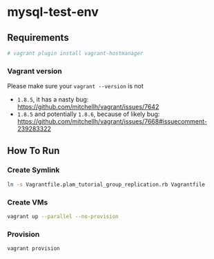 # mysql-test-env


## Requirements

```bash
# vagrant plugin install vagrant-hostmanager
```

### Vagrant version

Please make sure your `vagrant --version` is not

- `1.8.5`, it has a nasty bug: https://github.com/mitchellh/vagrant/issues/7642
- `1.8.5` and potentially `1.8.6`, because of likely bug: https://github.com/mitchellh/vagrant/issues/7668#issuecomment-239283322


## How To Run

### Create Symlink

```bash
ln -s Vagrantfile.plam_tutorial_group_replication.rb Vagrantfile
```

### Create VMs

```bash
vagrant up --parallel --no-provision
```

### Provision

```bash
vagrant provision
```
